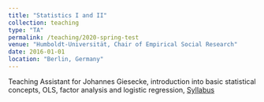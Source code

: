 ```yaml
---
title: "Statistics I and II"
collection: teaching
type: "TA"
permalink: /teaching/2020-spring-test
venue: "Humboldt-Universität, Chair of Empirical Social Research"
date: 2016-01-01
location: "Berlin, Germany"
---
```


Teaching Assistant for Johannes Giesecke, introduction into basic statistical concepts, OLS, factor analysis and logistic regression, [Syllabus](/files/syllabus_stat2.pdf)